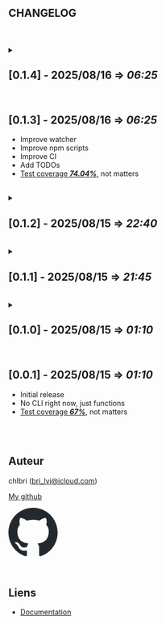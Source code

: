 ## CHANGELOG

<br/>
<br/>

<details>
<summary>

## **[0.1.4] - 2025/08/16** => _06:25_

</summary>

- Upgrade deps
- <u>Test coverage **_74.04%_**</u>, not matters

</details>

<br/>

## **[0.1.3] - 2025/08/16** => _06:25_

</summary>

- Improve watcher
- Improve npm scripts
- Improve CI
- Add TODOs
- <u>Test coverage **_74.04%_**</u>, not matters

</details>

<br/>

<details>
<summary>

## **[0.1.2] - 2025/08/15** => _22:40_

</summary>

- Fix watcher
- <u>Test coverage **_74.04%_**</u>, not matters

</details>

<br/>

<details>
<summary>

## **[0.1.1] - 2025/08/15** => _21:45_

</summary>

- Improve CLI speed
- <u>Test coverage **_71.79%_**</u>, not matters

</details>

<br/>

<details>
<summary>

## **[0.1.0] - 2025/08/15** => _01:10_

</summary>

- Add the cli
- CLI is tested
- <u>Test coverage **_71.79%_**</u>, not matters

</details>

<br/>

## **[0.0.1] - 2025/08/15** => _01:10_

</summary>

- Initial release
- No CLI right now, just functions
- <u>Test coverage **_67%_**</u>, not matters

</details>

<br/>

<br/>

## Auteur

chlbri (bri_lvi@icloud.com)

[My github](https://github.com/chlbri?tab=repositories)

[<svg width="98" height="96" xmlns="http://www.w3.org/2000/svg"><path fill-rule="evenodd" clip-rule="evenodd" d="M48.854 0C21.839 0 0 22 0 49.217c0 21.756 13.993 40.172 33.405 46.69 2.427.49 3.316-1.059 3.316-2.362 0-1.141-.08-5.052-.08-9.127-13.59 2.934-16.42-5.867-16.42-5.867-2.184-5.704-5.42-7.17-5.42-7.17-4.448-3.015.324-3.015.324-3.015 4.934.326 7.523 5.052 7.523 5.052 4.367 7.496 11.404 5.378 14.235 4.074.404-3.178 1.699-5.378 3.074-6.6-10.839-1.141-22.243-5.378-22.243-24.283 0-5.378 1.94-9.778 5.014-13.2-.485-1.222-2.184-6.275.486-13.038 0 0 4.125-1.304 13.426 5.052a46.97 46.97 0 0 1 12.214-1.63c4.125 0 8.33.571 12.213 1.63 9.302-6.356 13.427-5.052 13.427-5.052 2.67 6.763.97 11.816.485 13.038 3.155 3.422 5.015 7.822 5.015 13.2 0 18.905-11.404 23.06-22.324 24.283 1.78 1.548 3.316 4.481 3.316 9.126 0 6.6-.08 11.897-.08 13.526 0 1.304.89 2.853 3.316 2.364 19.412-6.52 33.405-24.935 33.405-46.691C97.707 22 75.788 0 48.854 0z" fill="#24292f"/></svg>](https://github.com/chlbri?tab=repositories)

<br/>

## Liens

- [Documentation](https://github.com/chlbri/new-package)
